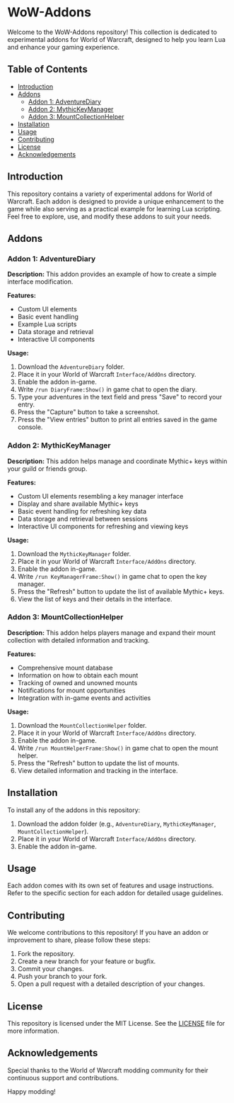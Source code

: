 # WoW-Addons

Welcome to the WoW-Addons repository! This collection is dedicated to experimental addons for World of Warcraft, designed to help you learn Lua and enhance your gaming experience.

## Table of Contents

- [Introduction](#introduction)
- [Addons](#addons)
  - [Addon 1: AdventureDiary](#addon-1-adventurediary)
  - [Addon 2: MythicKeyManager](#addon-2-mythickeymanager)
  - [Addon 3: MountCollectionHelper](#addon-3-mountcollectionhelper)
- [Installation](#installation)
- [Usage](#usage)
- [Contributing](#contributing)
- [License](#license)
- [Acknowledgements](#acknowledgements)

## Introduction

This repository contains a variety of experimental addons for World of Warcraft. Each addon is designed to provide a unique enhancement to the game while also serving as a practical example for learning Lua scripting. Feel free to explore, use, and modify these addons to suit your needs.

## Addons

### Addon 1: AdventureDiary

**Description:** This addon provides an example of how to create a simple interface modification.

**Features:**
- Custom UI elements
- Basic event handling
- Example Lua scripts
- Data storage and retrieval
- Interactive UI components

**Usage:**
1. Download the `AdventureDiary` folder.
2. Place it in your World of Warcraft `Interface/AddOns` directory.
3. Enable the addon in-game.
4. Write `/run DiaryFrame:Show()` in game chat to open the diary.
5. Type your adventures in the text field and press "Save" to record your entry.
6. Press the "Capture" button to take a screenshot.
7. Press the "View entries" button to print all entries saved in the game console.

### Addon 2: MythicKeyManager

**Description:** This addon helps manage and coordinate Mythic+ keys within your guild or friends group.

**Features:**
- Custom UI elements resembling a key manager interface
- Display and share available Mythic+ keys
- Basic event handling for refreshing key data
- Data storage and retrieval between sessions
- Interactive UI components for refreshing and viewing keys

**Usage:**
1. Download the `MythicKeyManager` folder.
2. Place it in your World of Warcraft `Interface/AddOns` directory.
3. Enable the addon in-game.
4. Write `/run KeyManagerFrame:Show()` in game chat to open the key manager.
5. Press the "Refresh" button to update the list of available Mythic+ keys.
6. View the list of keys and their details in the interface.

### Addon 3: MountCollectionHelper

**Description:** This addon helps players manage and expand their mount collection with detailed information and tracking.

**Features:**
- Comprehensive mount database
- Information on how to obtain each mount
- Tracking of owned and unowned mounts
- Notifications for mount opportunities
- Integration with in-game events and activities

**Usage:**
1. Download the `MountCollectionHelper` folder.
2. Place it in your World of Warcraft `Interface/AddOns` directory.
3. Enable the addon in-game.
4. Write `/run MountHelperFrame:Show()` in game chat to open the mount helper.
5. Press the "Refresh" button to update the list of mounts.
6. View detailed information and tracking in the interface.

## Installation

To install any of the addons in this repository:

1. Download the addon folder (e.g., `AdventureDiary`, `MythicKeyManager`, `MountCollectionHelper`).
2. Place it in your World of Warcraft `Interface/AddOns` directory.
3. Enable the addon in-game.

## Usage

Each addon comes with its own set of features and usage instructions. Refer to the specific section for each addon for detailed usage guidelines.

## Contributing

We welcome contributions to this repository! If you have an addon or improvement to share, please follow these steps:

1. Fork the repository.
2. Create a new branch for your feature or bugfix.
3. Commit your changes.
4. Push your branch to your fork.
5. Open a pull request with a detailed description of your changes.

## License

This repository is licensed under the MIT License. See the [LICENSE](LICENSE) file for more information.

## Acknowledgements

Special thanks to the World of Warcraft modding community for their continuous support and contributions.

Happy modding!
